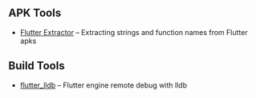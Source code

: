 ## APK Tools

- [Flutter Extractor](https://github.com/Rondalal/flutter_extractor) – Extracting strings and function names from Flutter apks 


## Build Tools

- [flutter_lldb](https://github.com/lizhangqu/flutter_lldb) – Flutter engine remote debug with lldb 
